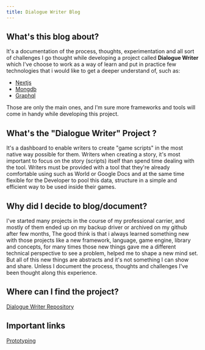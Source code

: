 ```yaml
---
title: Dialogue Writer Blog
---
```


## What's this blog about?

It's a documentation of the process, thoughts, experimentation and all sort of challenges I go thought while developing a project called **Dialogue Writer** which I've choose to work as a way of learn and put in practice few technologies that i would like to get a deeper understand of, such as:

- [Nextjs](https://nextjs.org/)
- [Mongdb](https://docs.mongodb.com/manual/)
- [Graphql](https://graphql.org/)

Those are only the main ones, and I'm sure more frameworks and tools will come in handy while developing this project.

## What's the "Dialogue Writer" Project ?

It's a dashboard to enable writers to create "game scripts" in the most native way possible for them. Writers when creating a story, it's most important to focus on the story (scripts) itself than spend time dealing with the tool. Writers must be provided with a tool that they're already comfortable using such as World or Google Docs and at the same time flexible for the Developer to pool this data, structure in a simple and efficient way to be used inside their games.

## Why did I decide to blog/document?

I've started many projects in the course of my professional carrier, and mostly of them ended up on my backup driver or archived on my github after few months, The good think is that i always learned something new with those projects like a new framework, language, game engine, library and concepts, for many times those new things gave me a different technical perspective to see a problem, helped me to shape a new mind set. But all of this new things are abstracts and it's not something I can show and share. Unless I document the process, thoughts and challenges I've been thought along this experience.

## Where can I find the project?

[Dialogue Writer Repository](https://github.com/IgorPieruccini/dialogue-writer)

## Important links

[Prototyping](http://localhost:4000/2020/10/13/prototyping/)
